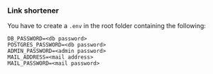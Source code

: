 ### Link shortener
You have to create a `.env` in the root folder containing the following:
```
DB_PASSWORD=<db password>
POSTGRES_PASSWORD=<db password>
ADMIN_PASSWORD=<admin password>
MAIL_ADDRESS=<mail address>
MAIL_PASSWORD=<mail password>
```
